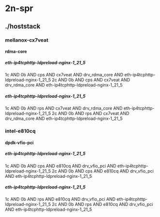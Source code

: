 # 2n-spr
## ./hoststack
### mellanox-cx7veat
#### rdma-core
##### eth-ip4tcphttp-ldpreload-nginx-1_21_5
1c AND 0b AND cps AND cx7veat AND drv_rdma_core AND eth-ip4tcphttp-ldpreload-nginx-1_21_5
2c AND 0b AND cps AND cx7veat AND drv_rdma_core AND eth-ip4tcphttp-ldpreload-nginx-1_21_5
##### eth-ip4tcphttp-ldpreload-nginx-1_21_5
1c AND 0b AND rps AND cx7veat AND drv_rdma_core AND eth-ip4tcphttp-ldpreload-nginx-1_21_5
2c AND 0b AND rps AND cx7veat AND drv_rdma_core AND eth-ip4tcphttp-ldpreload-nginx-1_21_5
### intel-e810cq
#### dpdk-vfio-pci
##### eth-ip4tcphttp-ldpreload-nginx-1_21_5
1c AND 0b AND cps AND e810cq AND drv_vfio_pci AND eth-ip4tcphttp-ldpreload-nginx-1_21_5
2c AND 0b AND cps AND e810cq AND drv_vfio_pci AND eth-ip4tcphttp-ldpreload-nginx-1_21_5
##### eth-ip4tcphttp-ldpreload-nginx-1_21_5
1c AND 0b AND rps AND e810cq AND drv_vfio_pci AND eth-ip4tcphttp-ldpreload-nginx-1_21_5
2c AND 0b AND rps AND e810cq AND drv_vfio_pci AND eth-ip4tcphttp-ldpreload-nginx-1_21_5
